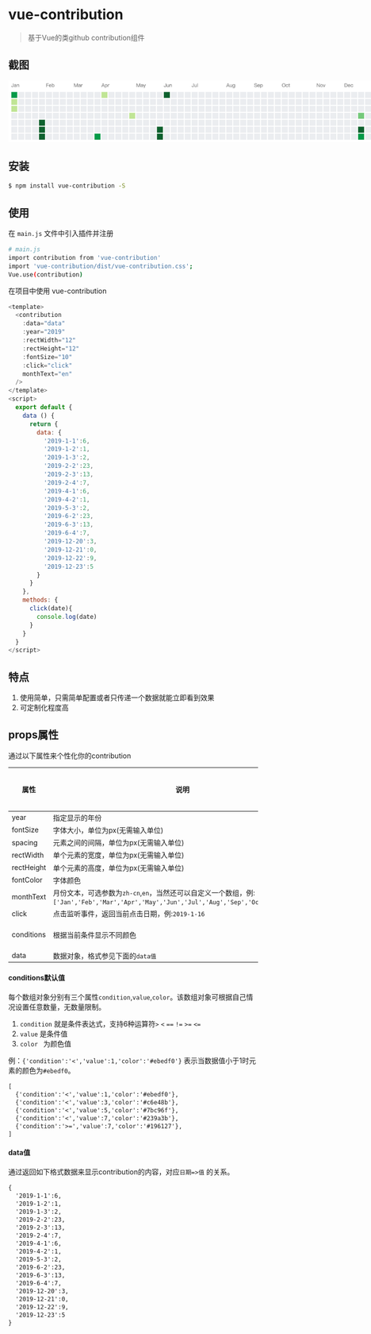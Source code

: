 # vue-contribution

> 基于Vue的类github contribution组件

## 截图
<img src="https://github.com/QQOQ/vue-contribution/raw/master/public/img/test.png" alt="vue-contribution" style="max-width:750px;">

## 安装

``` bash
$ npm install vue-contribution -S
```
## 使用

在 `main.js` 文件中引入插件并注册

``` bash
# main.js
import contribution from 'vue-contribution'
import 'vue-contribution/dist/vue-contribution.css';
Vue.use(contribution)
```

在项目中使用 vue-contribution

```js
<template>
  <contribution
    :data="data"
    :year="2019"
    :rectWidth="12"
    :rectHeight="12"
    :fontSize="10"
    :click="click"
    monthText="en"
  />
</template>
<script>
  export default {
    data () {
      return {
        data: {
          '2019-1-1':6,
          '2019-1-2':1,
          '2019-1-3':2,
          '2019-2-2':23,
          '2019-2-3':13,
          '2019-2-4':7,
          '2019-4-1':6,
          '2019-4-2':1,
          '2019-5-3':2,
          '2019-6-2':23,
          '2019-6-3':13,
          '2019-6-4':7,
          '2019-12-20':3,
          '2019-12-21':0,
          '2019-12-22':9,
          '2019-12-23':5
      	}
      }
    },
    methods: {
      click(date){
        console.log(date)
      }
    }
  }
</script>
```

## 特点
1. 使用简单，只需简单配置或者只传递一个数据就能立即看到效果
2. 可定制化程度高

## props属性
通过以下属性来个性化你的contribution

| 属性  | 说明  | 类型  | 默认值  | 是否必须  |
| ------------ | ------------ | ------------ | ------------ | ------------ |
| year  | 指定显示的年份  | Number  | 本年  | 否  |
| fontSize  | 字体大小，单位为px(无需输入单位)  | Number  | 10  | 否  |
| spacing  | 元素之间的间隔，单位为px(无需输入单位)  | Number  | 2  | 否  |
| rectWidth  | 单个元素的宽度，单位为px(无需输入单位)  | Number  | 12  | 否  |
| rectHeight  | 单个元素的高度，单位为px(无需输入单位)  | Number  | 12  | 否  |
| fontColor | 字体颜色  | String  | #767676  | 否  |
| monthText  | 月份文本，可选参数为`zh-cn`,`en`，当然还可以自定义一个数组，例:`['Jan','Feb','Mar','Apr','May','Jun','Jul','Aug','Sep','Oct','Nov','Dec']`  | String, Array  | zh-cn  | 否  |
| click  | 点击监听事件，返回当前点击日期，例:`2019-1-16`  | Function  | -  | 否  |
| conditions | 根据当前条件显示不同颜色  | Array  | 参见下面的`conditions默认值`  | 否  |
| data | 数据对象，格式参见下面的`data值`  | Object  | 无  | 是  |

#### conditions默认值
每个数组对象分别有三个属性`condition`,`value`,`color`。该数组对象可根据自己情况设置任意数量，无数量限制。
1. `condition` 就是条件表达式，支持6种运算符`>` `<` `==` `!=` `>=` `<=`
2. `value` 是条件值
3. `color ` 为颜色值

例：`{'condition':'<','value':1,'color':'#ebedf0'}` 表示当数据值小于1时元素的颜色为`#ebedf0`。

```
[
  {'condition':'<','value':1,'color':'#ebedf0'},
  {'condition':'<','value':3,'color':'#c6e48b'},
  {'condition':'<','value':5,'color':'#7bc96f'},
  {'condition':'<','value':7,'color':'#239a3b'},
  {'condition':'>=','value':7,'color':'#196127'},
]
```

#### data值
通过返回如下格式数据来显示contribution的内容，对应`日期=>值` 的关系。
```
{
  '2019-1-1':6,
  '2019-1-2':1,
  '2019-1-3':2,
  '2019-2-2':23,
  '2019-2-3':13,
  '2019-2-4':7,
  '2019-4-1':6,
  '2019-4-2':1,
  '2019-5-3':2,
  '2019-6-2':23,
  '2019-6-3':13,
  '2019-6-4':7,
  '2019-12-20':3,
  '2019-12-21':0,
  '2019-12-22':9,
  '2019-12-23':5
}
```